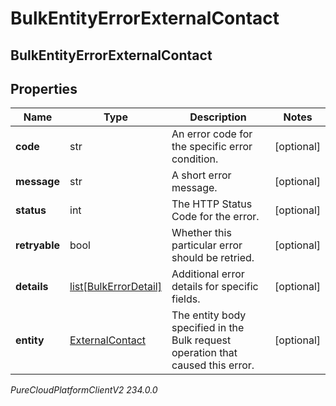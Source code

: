 # BulkEntityErrorExternalContact

## BulkEntityErrorExternalContact

## Properties

|Name | Type | Description | Notes|
|------------ | ------------- | ------------- | -------------|
| **code** | str | An error code for the specific error condition. | [optional] |
| **message** | str | A short error message. | [optional] |
| **status** | int | The HTTP Status Code for the error. | [optional] |
| **retryable** | bool | Whether this particular error should be retried. | [optional] |
| **details** | [list[BulkErrorDetail]](BulkErrorDetail) | Additional error details for specific fields. | [optional] |
| **entity** | [ExternalContact](ExternalContact) | The entity body specified in the Bulk request operation that caused this error. | [optional] |



_PureCloudPlatformClientV2 234.0.0_
